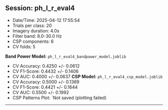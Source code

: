 ## Session: ph_l_r_eval4
* Date/Time: 2025-04-12 17:55:54
* Trials per class: 20
* Imagery duration: 4.0s
* Filter band: 8.0-30.0 Hz
* CSP components: 6
* CV folds: 5

**Band Power Model:** `ph_l_r_eval4_bandpower_model.joblib`
  * CV Accuracy: 0.4250 +/- 0.0612
  * CV F1-Score: 0.4432 +/- 0.1406
  * CV AUC: 0.4000 +/- 0.0637
**CSP Model:** `ph_l_r_eval4_csp_model.joblib`
  * CV Accuracy: 0.5000 +/- 0.1369
  * CV F1-Score: 0.4421 +/- 0.1644
  * CV AUC: 0.5500 +/- 0.1992
  * CSP Patterns Plot: `Not saved (plotting failed)

---
